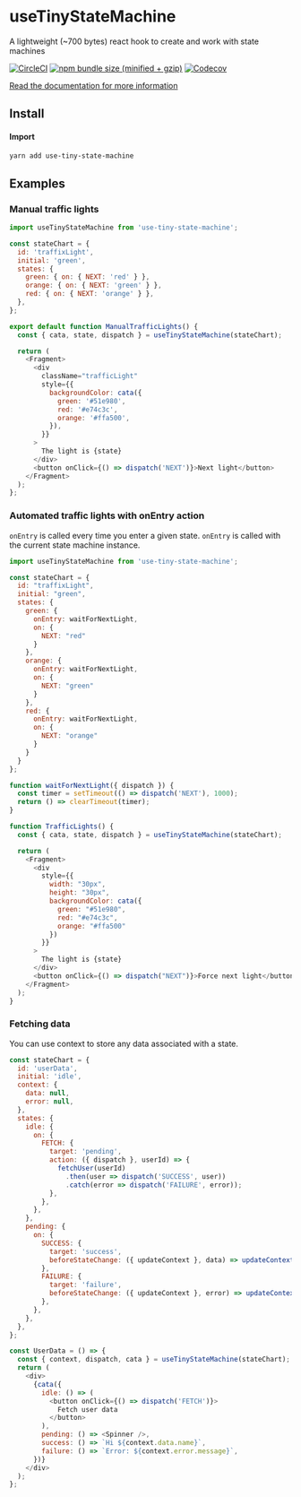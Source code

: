 
# useTinyStateMachine
A lightweight (~700 bytes) react hook to create and work with state machines

[![CircleCI](https://img.shields.io/circleci/project/github/phenax/use-tiny-state-machine/master.svg?style=for-the-badge)](https://circleci.com/gh/phenax/use-tiny-state-machine)
[![npm bundle size (minified + gzip)](https://img.shields.io/bundlephobia/minzip/use-tiny-state-machine.svg?style=for-the-badge)](https://www.npmjs.com/package/use-tiny-state-machine)
[![Codecov](https://img.shields.io/codecov/c/github/phenax/use-tiny-state-machine.svg?style=for-the-badge)](https://codecov.io/gh/phenax/use-tiny-state-machine)


[Read the documentation for more information](https://github.com/phenax/use-tiny-state-machine/tree/master/docs)

## Install

#### Import
```bash
yarn add use-tiny-state-machine
```


## Examples

### Manual traffic lights

```js
import useTinyStateMachine from 'use-tiny-state-machine';

const stateChart = {
  id: 'traffixLight',
  initial: 'green',
  states: {
    green: { on: { NEXT: 'red' } },
    orange: { on: { NEXT: 'green' } },
    red: { on: { NEXT: 'orange' } },
  },
};

export default function ManualTrafficLights() {
  const { cata, state, dispatch } = useTinyStateMachine(stateChart);

  return (
    <Fragment>
      <div
        className="trafficLight"
        style={{
          backgroundColor: cata({
            green: '#51e980',
            red: '#e74c3c',
            orange: '#ffa500',
          }),
        }}
      >
        The light is {state}
      </div>
      <button onClick={() => dispatch('NEXT')}>Next light</button>
    </Fragment>
  );
};
```


### Automated traffic lights with onEntry action
`onEntry` is called every time you enter a given state. `onEntry` is called with the current state machine instance.

```js
import useTinyStateMachine from 'use-tiny-state-machine';

const stateChart = {
  id: "traffixLight",
  initial: "green",
  states: {
    green: {
      onEntry: waitForNextLight,
      on: {
        NEXT: "red"
      }
    },
    orange: {
      onEntry: waitForNextLight,
      on: {
        NEXT: "green"
      }
    },
    red: {
      onEntry: waitForNextLight,
      on: {
        NEXT: "orange"
      }
    }
  }
};

function waitForNextLight({ dispatch }) {
  const timer = setTimeout(() => dispatch('NEXT'), 1000);
  return () => clearTimeout(timer);
}

function TrafficLights() {
  const { cata, state, dispatch } = useTinyStateMachine(stateChart);

  return (
    <Fragment>
      <div
        style={{
          width: "30px",
          height: "30px",
          backgroundColor: cata({
            green: "#51e980",
            red: "#e74c3c",
            orange: "#ffa500"
          })
        }}
      >
        The light is {state}
      </div>
      <button onClick={() => dispatch("NEXT")}>Force next light</button>
    </Fragment>
  );
}
```


### Fetching data
You can use context to store any data associated with a state.

```js
const stateChart = {
  id: 'userData',
  initial: 'idle',
  context: {
    data: null,
    error: null,
  },
  states: {
    idle: {
      on: {
        FETCH: {
          target: 'pending',
          action: ({ dispatch }, userId) => {
            fetchUser(userId)
              .then(user => dispatch('SUCCESS', user))
              .catch(error => dispatch('FAILURE', error));
          },
        },
      },
    },
    pending: {
      on: {
        SUCCESS: {
          target: 'success',
          beforeStateChange: ({ updateContext }, data) => updateContext(c => ({ ...c, data })),
        },
        FAILURE: {
          target: 'failure',
          beforeStateChange: ({ updateContext }, error) => updateContext(c => ({ ...c, error })),
        },
      },
    },
  },
};

const UserData = () => {
  const { context, dispatch, cata } = useTinyStateMachine(stateChart);
  return (
    <div>
      {cata({
        idle: () => (
          <button onClick={() => dispatch('FETCH')}>
            Fetch user data
          </button>
        ),
        pending: () => <Spinner />,
        success: () => `Hi ${context.data.name}`,
        failure: () => `Error: ${context.error.message}`,
      })}
    </div>
  );
};
```

